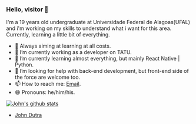 ### Hello, visitor 👋

I'm a 19 years old undergraduate at Universidade Federal de Alagoas(UFAL) and i'm working on my skills to understand what i want for this area.
Currently, learning a little bit of everything.

- 💫 Always aiming at learning at all costs.
- 🔭 I’m currently working as a developer on TATU.
- 🌱 I’m currently learning almost everything, but mainly React Native | Python. 
- 🤔 I’m looking for help with back-end development, but front-end side of the force are welcome too.
- 📫 How to reach me: [Email](jddcp@ic.ufal.br).
- 😄 Pronouns: he/him/his.

[![John's github stats](https://github-readme-stats.vercel.app/api?username=JohnQ00)](https://github.com/JohnQ00/github-readme-stats)

 - [John Dutra](https://github.com/JohnQ00)
